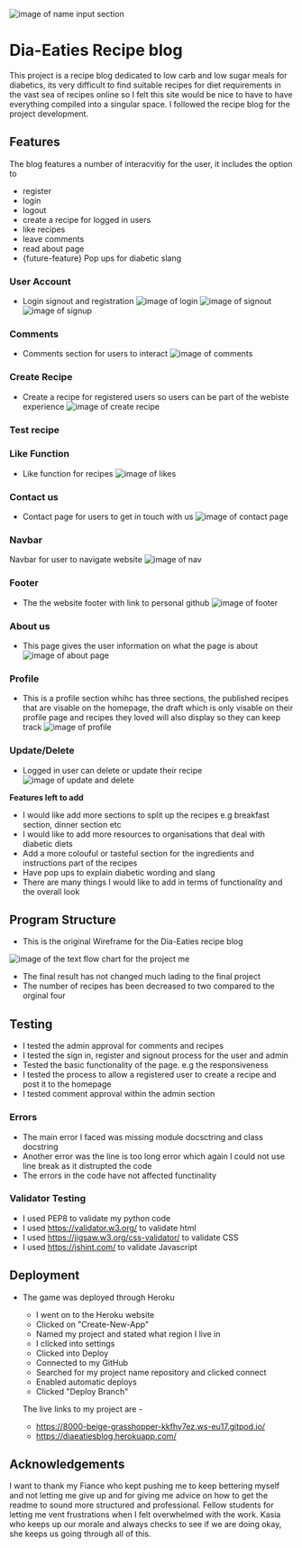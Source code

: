 
![image of name input section](media/am-i-responsive.JPG)

# Dia-Eaties Recipe blog
This project is a recipe blog dedicated to low carb and low sugar meals for diabetics, its very difficult to find suitable recipes for diet requirements in the vast sea of recipes online so I felt this site would be nice to have to have everything compiled into a singular space.
I followed the recipe blog for the project development.

## Features
The blog features a number of interacvitiy for the user, it includes the option to
- register
- login
- logout
- create a recipe for logged in users
- like recipes
- leave comments
- read about page
- {future-feature} Pop ups for diabetic slang


### User Account

- Login signout and registration 
![image of login](/media/sign-in.JPG)
![image of signout](media/sign-out.JPG)
![image of signup](media/sign-up.JPG)
 

### Comments

- Comments section for users to interact
![image of comments](media/comment.JPG)


### Create Recipe

- Create a recipe for registered users so users can be part of the webiste experience
![image of create recipe](media/create-recipe.JPG)

### Test recipe



### Like Function

- Like function for recipes 
![image of likes](media/like.JPG)

### Contact us 

- Contact page for users to get in touch with us 
![image of contact page](media/contact-us.JPG)

### Navbar
Navbar for user to navigate website
![image of nav ](media/nav.JPG)

### Footer 
- The the website footer with link to personal github
![image of footer](media/footer.JPG)

### About us
- This page gives the user information on what the page is about
![image of about page](media/about-us.JPG)

### Profile
- This is a profile section whihc has three sections, the published recipes that are visable on the homepage, the draft which is only visable on their profile page and recipes they loved will also display so they can keep track 
![image of profile](media/profile.JPG)

### Update/Delete
- Logged in user can delete or update their recipe 
![image of update and delete](media/update.delete.JPG)

 **Features left to add**

- I would like add more sections to split up the recipes e.g breakfast section, dinner section etc
- I would like to add more resources to organisations that deal with diabetic diets
- Add a more colouful or tasteful section for the ingredients and instructions part of the recipes
- Have pop ups to explain diabetic wording and slang
- There are many things I would like to add in terms of functionality and the overall look

## Program Structure

- This is the original Wireframe for the Dia-Eaties recipe blog

![image of the text flow chart for the project](media/Wireframe.png)
me
- The final result has not changed much lading to the final project 
- The number of recipes has been decreased to two compared to the orginal four 


## Testing

 - I tested the admin approval for comments and recipes
 - I tested the sign in, register and signout process for the user and admin
 - Tested the basic functionality of the page. e.g the responsiveness 
 - I tested the process to allow a registered user to create a recipe and post it to the homepage
 - I tested comment approval within the admin section

### Errors

  - The main error I faced was missing module docsctring and class docstring
  - Another error was the line is too long error which again I could not use line break as it distrupted the code 
  - The errors in the code have not affected functinality


### Validator Testing 

- I used PEP8 to validate my python code
- I used https://validator.w3.org/ to validate html
- I used https://jigsaw.w3.org/css-validator/ to validate CSS
- I used https://jshint.com/ to validate Javascript
   

## Deployment 

- The game was deployed through Heroku 
  - I went on to the Heroku website 
  - Clicked on "Create-New-App"
  - Named my project and stated what region I live in
  - I clicked into settings 
  - Clicked into Deploy 
  - Connected to my GitHub
  - Searched for my project name repository and clicked connect
  - Enabled automatic deploys
  - Clicked "Deploy Branch" 

  The live links to my project are - 
   - https://8000-beige-grasshopper-kkfhy7ez.ws-eu17.gitpod.io/
   - https://diaeatiesblog.herokuapp.com/



## Acknowledgements

I want to thank my Fiance who kept pushing me to keep bettering myself and not letting me give up and for giving me advice on how to get the readme to sound more structured and professional.
Fellow students for letting me vent frustrations when I felt overwhelmed with the work.
Kasia who keeps up our morale and always checks to see if we are doing okay, she keeps us going through all of this. 



